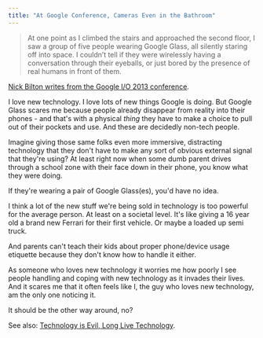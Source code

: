 ```yaml
---
title: "At Google Conference, Cameras Even in the Bathroom"
---
```

<blockquote><p>
  At one point as I climbed the stairs and approached the second floor, I saw a group of five people wearing Google Glass, all silently staring off into space. I couldn’t tell if they were wirelessly having a conversation through their eyeballs, or just bored by the presence of real humans in front of them.
</p></blockquote>
<p><a href="https://bits.blogs.nytimes.com/2013/05/17/at-google-conference-even-cameras-in-the-bathroom/">Nick Bilton writes from the Google I/O 2013 conference</a>.</p>
<p>I love new technology. I love lots of new things Google is doing. But Google Glass scares me because people already disappear from reality into their phones - and that's with a physical <em>thing</em> they have to make a choice to pull out of their pockets and use. And these are decidedly non-tech people.</p>
<p>Imagine giving those same folks even more immersive, distracting technology that they don't have to make any sort of obvious external signal that they're using? At least right now when some dumb parent drives through a school zone with their face down in their phone, you know what they were doing.</p>
<p>If they're wearing a pair of Google Glass(es), you'd have no idea.</p>
<p>I think a lot of the new stuff we're being sold in technology is too powerful for the average person. At least on a societal level. It's like giving a 16 year old a brand new Ferrari for their first vehicle. Or maybe a loaded up semi truck.</p>
<p>And parents can't teach their kids about proper phone/device usage etiquette because they don't know how to handle it either.</p>
<p>As someone who loves new technology it worries me how poorly I see people handling and coping with new technology as it invades their lives. And it scares me that it often feels like I, the guy who loves new technology, am the only one noticing it.</p>
<p>It should be the other way around, no?</p>
<p>See also: <a href="https://chrisenns.com/2013/05/technology-is-evil-long-live-technology/">Technology is Evil, Long Live Technology</a>.</p>
